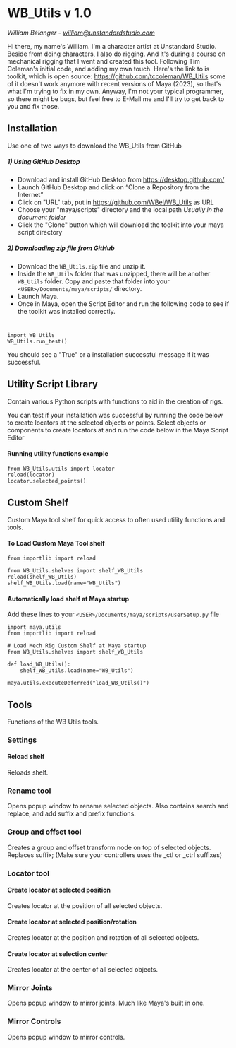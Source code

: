 # WB_Utils v 1.0

*William Bélanger - william@unstandardstudio.com*

Hi there, my name's William. I'm a character artist at Unstandard Studio. Beside from doing characters, I also do rigging. And it's during
a course on mechanical rigging that I went and created this tool. Following Tim Coleman's initial code, and adding my own touch.
Here's the link to is toolkit, which is open source: https://github.com/tccoleman/WB_Utils some of it doesn't work anymore with recent versions of Maya (2023), so that's what I'm trying to fix in my own. Anyway, I'm not your typical programmer, so there might be bugs, but feel free to E-Mail me and I'll try to get back to you and fix those.

##
## Installation
Use one of two ways to download the WB_Utils from GitHub
##### 1) Using GitHub Desktop
- Download and install GitHub Desktop from https://desktop.github.com/
- Launch GitHub Desktop and click on “Clone a Repository from the Internet”
- Click on "URL" tab, put in https://github.com/WBel/WB_Utils as URL
- Choose your "maya/scripts" directory and the local path *Usually in the document folder*
- Click the "Clone" button which will download the toolkit into your maya script directory

##### 2) Downloading zip file from GitHub
- Download the `WB_Utils.zip` file and unzip it.  
- Inside the `WB_Utils` folder that was unzipped, there will be another `WB_Utils` folder.  Copy and paste that folder into your `<USER>/Documents/maya/scripts/` directory.   
- Launch Maya.
- Once in Maya, open the Script Editor and run the following code to see if the toolkit was installed correctly.
#

    import WB_Utils
    WB_Utils.run_test()
You should see a "True" or a installation successful message if it was successful.



##
## Utility Script Library
Contain various Python scripts with functions to aid in the creation of rigs.

You can test if your installation was successful by running the code below to create locators at the selected objects or points.  Select objects or components to create locators at and run the code below in the Maya Script Editor
#### Running utility functions example
    from WB_Utils.utils import locator
    reload(locator)
    locator.selected_points()


##
## Custom Shelf
Custom Maya tool shelf for quick access to often used utility functions and tools.
#### To Load Custom Maya Tool shelf
    from importlib import reload

    from WB_Utils.shelves import shelf_WB_Utils
    reload(shelf_WB_Utils)
    shelf_WB_Utils.load(name="WB_Utils")


#### Automatically load shelf at Maya startup
Add these lines to your `<USER>/Documents/maya/scripts/userSetup.py` file

    import maya.utils
    from importlib import reload

    # Load Mech Rig Custom Shelf at Maya startup
    from WB_Utils.shelves import shelf_WB_Utils

    def load_WB_Utils():
    	shelf_WB_Utils.load(name="WB_Utils")

    maya.utils.executeDeferred("load_WB_Utils()")


##
## Tools
Functions of the WB Utils tools.

### Settings
#### Reload shelf
Reloads shelf.

### Rename tool
Opens popup window to rename selected objects.
Also contains search and replace, and add suffix and prefix functions.

### Group and offset tool
Creates a group and offset transform node on top of selected objects.
Replaces suffix; (Make sure your controllers uses the _ctl or _ctrl suffixes)

### Locator tool
#### Create locator at selected position
Creates locator at the position of all selected objects.

#### Create locator at selected position/rotation
Creates locator at the position and rotation of all selected objects.

#### Create locator at selection center
Creates locator at the center of all selected objects.

### Mirror Joints
Opens popup window to mirror joints. Much like Maya's built in one.

### Mirror Controls
Opens popup window to mirror controls.
